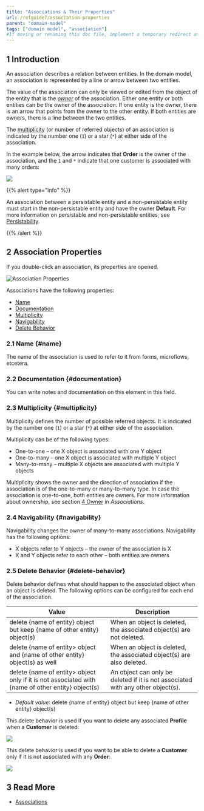 ```yaml
---
title: "Associations & Their Properties"
url: /refguide7/association-properties
parent: "domain-model"
tags: ["domain model", "association"]
#If moving or renaming this doc file, implement a temporary redirect and let the respective team know they should update the URL in the product. See Mapping to Products for more details.
---
```


## 1 Introduction

An association describes a relation between entities. In the domain model, an association is represented by a line or arrow between two entities.

The value of the association can only be viewed or edited from the object of the entity that is the _[owner](associations#owner)_ of the association. Either one entity or both entities can be the owner of the association. If one entity is the owner, there is an arrow that points from the owner to the other entity. If both entities are owners, there is a line between the two entities.

The [multiplicity](#multiplicity) (or number of referred objects) of an association is indicated by the number one (`1`) or a star (`*`) at either side of the association.

In the example below, the arrow indicates that **Order** is the owner of the association, and the `1` and `*` indicate that one customer is associated with many orders:

![](/attachments/refguide7/desktop-modeler/domain-model/association-properties/918217.png)

{{% alert type="info" %}}

An association between a persistable entity and a non-persistable entity must start in the non-persistable entity and have the owner **Default**. For more information on persistable and non-persistable entities, see [Persistability](persistability).

{{% /alert %}}

## 2 Association Properties

If you double-click an association, its properties are opened. 

![Association Properties](/attachments/refguide7/desktop-modeler/domain-model/association-properties/dm-association-properties.png)


Associations have the following properties:

* [Name](#name) 
* [Documentation](#documentation)
* [Multiplicity](#multiplicity)
* [Navigability](#navigability)
* [Delete Behavior](#delete-behavior)

### 2.1 Name {#name}

The name of the association is used to refer to it from forms, microflows, etcetera.

### 2.2 Documentation {#documentation}

You can write notes and documentation on this element in this field. 

### 2.3 Multiplicity {#multiplicity}

Multiplicity defines the number of possible referred objects. It is indicated by the number one (`1`) or a star (`*`) at either side of the association.

Multiplicity can be of the following types:

* One-to-one – one X object is associated with one Y object
* One-to-many – one X object is associated with multiple Y object
* Many-to-many – multiple X objects are associated with multiple Y objects

Multiplicity shows the owner and the direction of association if the association is of the one-to-many or many-to-many type. In case the association is one-to-one, both entities are owners. For more information about ownership, see section [4 Owner](associations#owner) in *Associations*.

### 2.4 Navigability {#navigability}

Navigability changes the owner of many-to-many associations. Navigability has the following options:

* X objects refer to Y objects  – the owner of the association is X
* X and Y objects refer to each other – both entities are owners

### 2.5 Delete Behavior {#delete-behavior}

Delete behavior defines what should happen to the associated object when an object is deleted. The following options can be configured for each end of the association.

| Value | Description |
| --- | --- |
| delete {name of entity} object but keep {name of other entity} object(s) | When an object is deleted, the associated object(s) are not deleted. |
| delete {name of entity> object and {name of other entity} object(s) as well | When an object is deleted, the associated object(s) are also deleted. |
| delete {name of entity> object only if it is not associated with {name of other entity} object(s) | An object can only be deleted if it is not associated with any other object(s). |

* *Default value*: delete {name of entity} object but keep {name of other entity} object(s)

This delete behavior is used if you want to delete any associated **Profile** when a **Customer** is deleted:

![](/attachments/refguide7/desktop-modeler/domain-model/association-properties/918143.png)

This delete behavior is used if you want to be able to delete a **Customer** only if it is not associated with any **Order**:

![](/attachments/refguide7/desktop-modeler/domain-model/association-properties/918146.png)

## 3 Read More

* [Associations](associations)